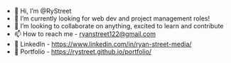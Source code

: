 - 👋 Hi, I’m @RyStreet
- 🌱 I’m currently looking for web dev and project management roles!
- 💞️ I’m looking to collaborate on anything, excited to learn and contribute
- 📫 How to reach me - ryanstreet122@gmail.com
- 👔 LinkedIn - https://www.linkedin.com/in/ryan-street-media/
- 💾 Portfolio - https://rystreet.github.io/portfolio/

<!---
RyStreet/RyStreet is a ✨ special ✨ repository because its `README.md` (this file) appears on your GitHub profile.
You can click the Preview link to take a look at your changes.
--->
